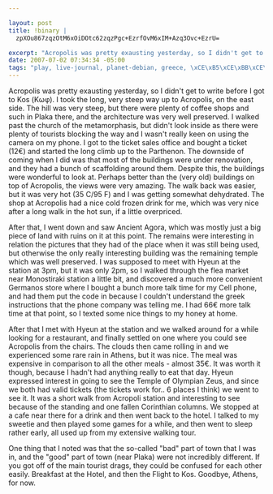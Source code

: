 ```yaml
--- 

layout: post
title: !binary |
  zpXOu867zqzOtM6xOiDOtc62zqzPgc+EzrfOvM6xIM+Azq3Ovc+EzrU=

excerpt: "Acropolis was pretty exausting yesterday, so I didn't get to write before I got to Kos (\xCE\x9A\xCF\x89\xCF\x86).  I took the long, very steep way up to Acropolis, on the east side.  The hill was very steep, but there were plenty of coffee shops and such in Plaka there, and the architecture was very well preserved.  I walked past the church of the metamorphasis, but didn't look inside as there were plenty of tourists blocking the way and I wasn't really keen on using the camera on my phone.  I got to the ticket sales office and bought a ticket (12\xE2\x82\xAC) and started the long climb up to the Parthenon."
date: 2007-07-02 07:34:34 -05:00
tags: "play, live-journal, planet-debian, greece, \xCE\xB5\xCE\xBB\xCE\xBB\xCE\xAC\xCF\x82, athens, tourist"
---
```

Acropolis was pretty exausting yesterday, so I didn't get to write before I got to Kos (Κωφ).  I took the long, very steep way up to Acropolis, on the east side.  The hill was very steep, but there were plenty of coffee shops and such in Plaka there, and the architecture was very well preserved.  I walked past the church of the metamorphasis, but didn't look inside as there were plenty of tourists blocking the way and I wasn't really keen on using the camera on my phone.  I got to the ticket sales office and bought a ticket (12€) and started the long climb up to the Parthenon.  The downside of coming when I did was that most of the buildings were under renovation, and they had a bunch of scaffolding around them.  Despite this, the buildings were wonderful to look at.  Perhaps better than the (very old) buildings on top of Acropolis, the views were very amazing.  The walk back was easier, but it was very hot (35 C/95 F) and I was getting somewhat dehydrated.  The shop at Acropolis had a nice cold frozen drink for me, which was very nice after a long walk in the hot sun, if a little overpriced.

After that, I went down and saw Ancient Agora, which was mostly just a big piece of land with ruins on it at this point.  The remains were interesting in relation the pictures that they had of the place when it was still being used, but otherwise the only really interesting building was the remaining temple which was well preserved.  I was supposed to meet with Hyeun at the station at 3pm, but it was only 2pm, so I walked through the flea market near Monostiraki station a little bit, and discovered a much more convenient Germanos store where I bought a bunch more talk time for my Cell phone, and had them put the code in because I couldn't understand the greek instructions that the phone company was telling me.   I had 66€ more talk time at that point, so I texted some nice things to my honey at home.

After that I met with Hyeun at the station and we walked around for a while looking for a restaurant, and finally settled on one where you could see Acropolis from the chairs.  The clouds then came rolling in and we experienced some rare rain in Athens, but it was nice.  The meal was expensive in comparison to all the other meals - almost 35€.  It was worth it though, because I hadn't had anything really to eat that day.  Hyeun expressed interest in going to see the Temple of Olympian Zeus, and since we both had valid tickets (the tickets work for.. 6 places I think) we went to see it.  It was a short walk from Acropoli station and interesting to see because of the standing and one fallen Corinthian columns.  We stopped at a cafe near there for a drink and then went back to the hotel.  I talked to my sweetie and then played some games for a while, and then went to sleep rather early, all used up from my extensive walking tour.

One thing that I noted was that the so-called "bad" part of town that I was in, and the "good" part of town (near Plaka) were not incredibly different.  If you got off of the main tourist drags, they could be confused for each other easily.  Breakfast at the Hotel, and then the Flight to Kos.  Goodbye, Athens, for now.
